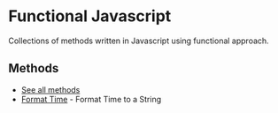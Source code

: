 # Functional Javascript
Collections of methods written in Javascript using functional approach.

## Methods
- [See all methods](methods)
- [Format Time](methods/getFormatedTime.md) - Format Time to a String
